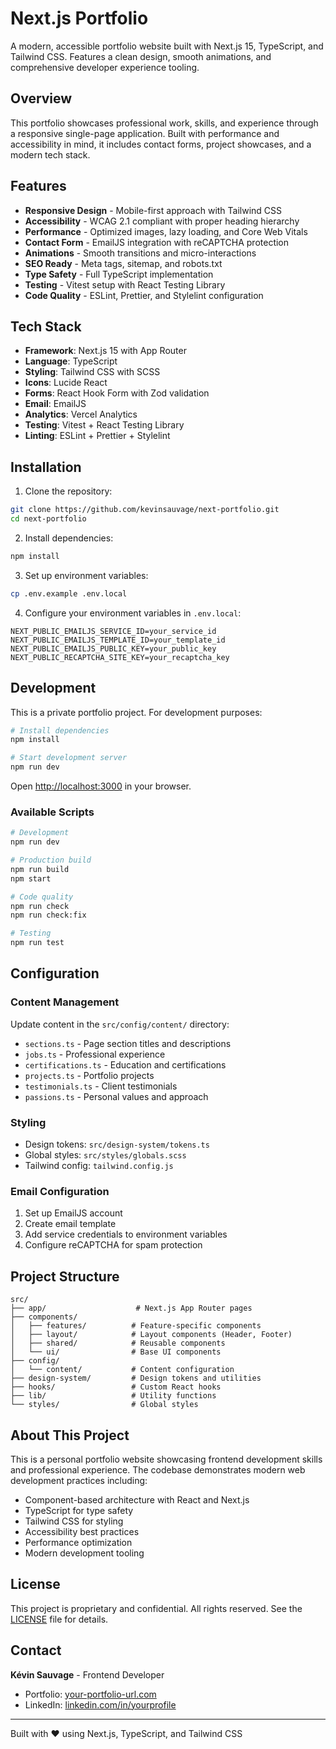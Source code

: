 # Next.js Portfolio

A modern, accessible portfolio website built with Next.js 15, TypeScript, and Tailwind CSS. Features a clean design, smooth animations, and comprehensive developer experience tooling.

## Overview

This portfolio showcases professional work, skills, and experience through a responsive single-page application. Built with performance and accessibility in mind, it includes contact forms, project showcases, and a modern tech stack.

## Features

- **Responsive Design** - Mobile-first approach with Tailwind CSS
- **Accessibility** - WCAG 2.1 compliant with proper heading hierarchy
- **Performance** - Optimized images, lazy loading, and Core Web Vitals
- **Contact Form** - EmailJS integration with reCAPTCHA protection
- **Animations** - Smooth transitions and micro-interactions
- **SEO Ready** - Meta tags, sitemap, and robots.txt
- **Type Safety** - Full TypeScript implementation
- **Testing** - Vitest setup with React Testing Library
- **Code Quality** - ESLint, Prettier, and Stylelint configuration

## Tech Stack

- **Framework**: Next.js 15 with App Router
- **Language**: TypeScript
- **Styling**: Tailwind CSS with SCSS
- **Icons**: Lucide React
- **Forms**: React Hook Form with Zod validation
- **Email**: EmailJS
- **Analytics**: Vercel Analytics
- **Testing**: Vitest + React Testing Library
- **Linting**: ESLint + Prettier + Stylelint

## Installation

1. Clone the repository:

```bash
git clone https://github.com/kevinsauvage/next-portfolio.git
cd next-portfolio
```

2. Install dependencies:

```bash
npm install
```

3. Set up environment variables:

```bash
cp .env.example .env.local
```

4. Configure your environment variables in `.env.local`:

```env
NEXT_PUBLIC_EMAILJS_SERVICE_ID=your_service_id
NEXT_PUBLIC_EMAILJS_TEMPLATE_ID=your_template_id
NEXT_PUBLIC_EMAILJS_PUBLIC_KEY=your_public_key
NEXT_PUBLIC_RECAPTCHA_SITE_KEY=your_recaptcha_key
```

## Development

This is a private portfolio project. For development purposes:

```bash
# Install dependencies
npm install

# Start development server
npm run dev
```

Open [http://localhost:3000](http://localhost:3000) in your browser.

### Available Scripts

```bash
# Development
npm run dev

# Production build
npm run build
npm start

# Code quality
npm run check
npm run check:fix

# Testing
npm run test
```

## Configuration

### Content Management

Update content in the `src/config/content/` directory:

- `sections.ts` - Page section titles and descriptions
- `jobs.ts` - Professional experience
- `certifications.ts` - Education and certifications
- `projects.ts` - Portfolio projects
- `testimonials.ts` - Client testimonials
- `passions.ts` - Personal values and approach

### Styling

- Design tokens: `src/design-system/tokens.ts`
- Global styles: `src/styles/globals.scss`
- Tailwind config: `tailwind.config.js`

### Email Configuration

1. Set up EmailJS account
2. Create email template
3. Add service credentials to environment variables
4. Configure reCAPTCHA for spam protection

## Project Structure

```
src/
├── app/                    # Next.js App Router pages
├── components/
│   ├── features/          # Feature-specific components
│   ├── layout/            # Layout components (Header, Footer)
│   ├── shared/            # Reusable components
│   └── ui/                # Base UI components
├── config/
│   └── content/           # Content configuration
├── design-system/         # Design tokens and utilities
├── hooks/                 # Custom React hooks
├── lib/                   # Utility functions
└── styles/                # Global styles
```

## About This Project

This is a personal portfolio website showcasing frontend development skills and professional experience. The codebase demonstrates modern web development practices including:

- Component-based architecture with React and Next.js
- TypeScript for type safety
- Tailwind CSS for styling
- Accessibility best practices
- Performance optimization
- Modern development tooling

## License

This project is proprietary and confidential. All rights reserved. See the [LICENSE](LICENSE) file for details.

## Contact

**Kévin Sauvage** - Frontend Developer

- Portfolio: [your-portfolio-url.com](https://www.kevin-sauvage.com/)
- LinkedIn: [linkedin.com/in/yourprofile](https://www.linkedin.com/in/kevin-sauvage/)

---

Built with ❤️ using Next.js, TypeScript, and Tailwind CSS

